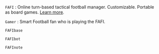 

`FAFI` : Online turn-based tactical football manager. Customizable. Portable as board games. [Learn more](../README.MD).

`Gamer` : Smart Football fan who is playing the FAFI.

`FAFIbase`

`FAFIbot`

`FAFInote`
